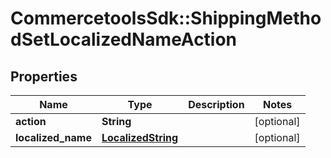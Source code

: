 # CommercetoolsSdk::ShippingMethodSetLocalizedNameAction

## Properties
Name | Type | Description | Notes
------------ | ------------- | ------------- | -------------
**action** | **String** |  | [optional] 
**localized_name** | [**LocalizedString**](LocalizedString.md) |  | [optional] 

